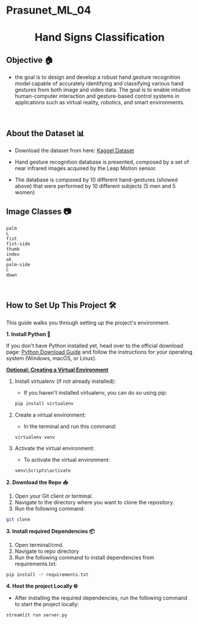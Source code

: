 # Prasunet_ML_04

# <center><b>Hand Signs Classification</b>
</center>

## Objective 🏠
- the goal is to design and develop a robust hand gesture recognition model capable of accurately identifying and classifying various hand gestures from both image and video data. The goal is to enable intuitive human-computer interaction and gesture-based control systems in applications such as virtual reality, robotics, and smart environments.

<br>

## About the Dataset 📊

- Download the dataset from here: <a href = 'https://www.kaggle.com/datasets/gti-upm/leapgestrecog'>Kaggel Dataset</a> 



- Hand gesture recognition database is presented, composed by a set of near infrared images acquired by the Leap Motion sensor.

- The database is composed by 10 different hand-gestures (showed above) that were performed by 10 different subjects (5 men and 5 women)



## Image Classes 📷

`palm`  
`L`  
`fist`  
`fist-side`  
`thumb`  
`index`  
`ok`  
`palm-side`  
`C`  
`down`

<br>



## How to Set Up This Project 🛠️

This guide walks you through setting up the project's environment.

**1. Install Python 🐍**

If you don't have Python installed yet, head over to the official download page: [Python Download Guide](https://wiki.python.org/moin/BeginnersGuide/Download) and follow the instructions for your operating system (Windows, macOS, or Linux).

**<u>Optional: Creating a Virtual Environment</u>**

1. Install virtualenv (if not already installed):

   - If you haven't installed virtualenv, you can do so using pip:
    ```bash
    pip install virtualenv
    ```
2. Create a virtual environment:

    - In the terminal and run this command:
    ``` bash
    virtualenv venv
    ```

3.  Activate the virtual environment:

    - To activate the virtual environment:
    ``` bash
    venv\Scripts\activate
    ```

**2. Download the Repo 📥**


1. Open your Git client or terminal.
2. Navigate to the directory where you want to clone the repository.
3. Run the following command:

```bash 
git clone 
```

**3. Install required Dependencies  📦**
1. Open terminal/cmd.
2. Navigate to repo directory
3. Run the following command to install dependencies from requirements.txt:

``` bash
pip install -r requirements.txt
```

**4. Host the project Locally 🌐**

- After installing the required dependencies, run the following command to start the project locally:

``` bash
streamlit run server.py
```
